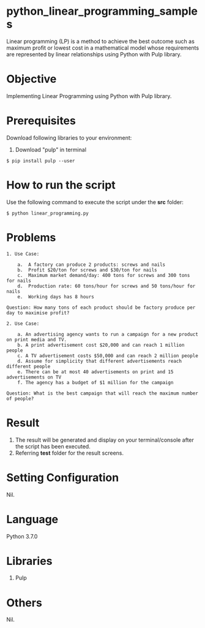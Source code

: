 # python_linear_programming_samples
Linear programming (LP) is a method to achieve the best outcome such as maximum profit or lowest cost in a mathematical model whose requirements are represented by linear relationships using Python with Pulp library.

# Objective
Implementing Linear Programming using Python with Pulp library.

# Prerequisites
Download following libraries to your environment:

1. Download "pulp" in terminal
```
$ pip install pulp --user
```

# How to run the script
Use the following command to execute the script under the **src** folder:
```
$ python linear_programming.py
```

# Problems

    1. Use Case:

        a.  A factory can produce 2 products: screws and nails
        b.  Profit $20/ton for screws and $30/ton for nails
        c.  Maximum market demand/day: 400 tons for screws and 300 tons for nails
        d.  Production rate: 60 tons/hour for screws and 50 tons/hour for nails
        e.  Working days has 8 hours

    Question: How many tons of each product should be factory produce per day to maximise profit?

    2. Use Case:

        a. An advertising agency wants to run a campaign for a new product on print media and TV.
        b. A print advertisement cost $20,000 and can reach 1 million people
        c. A TV advertisement costs $50,000 and can reach 2 million people
        d. Assume for simplicity that different advertisements reach different people
        e. There can be at most 40 advertisements on print and 15 advertisements on TV
        f. The agency has a budget of $1 million for the campaign

    Question: What is the best campaign that will reach the maximum number of people?



# Result
1. The result will be generated and display on your terminal/console after the script has been executed.
2. Referring **test** folder for the result screens.

# Setting Configuration
Nil.

# Language
Python 3.7.0

# Libraries
1. Pulp

# Others
Nil.
